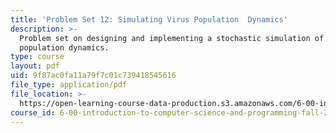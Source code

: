 ```yaml
---
title: 'Problem Set 12: Simulating Virus Population  Dynamics'
description: >-
  Problem set on designing and implementing a stochastic simulation of virus
  population dynamics.
type: course
layout: pdf
uid: 9f87ac0fa11a79f7c01c739418545616
file_type: application/pdf
file_location: >-
  https://open-learning-course-data-production.s3.amazonaws.com/6-00-introduction-to-computer-science-and-programming-fall-2008/9f87ac0fa11a79f7c01c739418545616_pset12.pdf
course_id: 6-00-introduction-to-computer-science-and-programming-fall-2008
---
```

